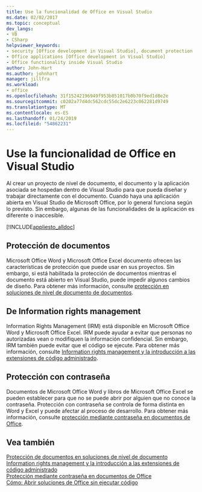 ```yaml
---
title: Use la funcionalidad de Office en Visual Studio
ms.date: 02/02/2017
ms.topic: conceptual
dev_langs:
- VB
- CSharp
helpviewer_keywords:
- security [Office development in Visual Studio], document protection
- Office applications [Office development in Visual Studio]
- Office functionality inside Visual Studio
author: John-Hart
ms.author: johnhart
manager: jillfra
ms.workload:
- office
ms.openlocfilehash: 31f15242196949f953b851017b0b70f9ed1d8e2e
ms.sourcegitcommit: c0202a77d4dc562cdc55dc2e6223c062281d9749
ms.translationtype: MT
ms.contentlocale: es-ES
ms.lasthandoff: 01/24/2019
ms.locfileid: "54862231"
---
```

# <a name="use-office-functionality-inside-of-visual-studio"></a>Use la funcionalidad de Office en Visual Studio
  Al crear un proyecto de nivel de documento, el documento y la aplicación asociada se hospedan dentro de Visual Studio para que pueda diseñar y trabajar directamente con el documento. Cuando haya una aplicación abierta en Visual Studio de Microsoft Office, por lo general funciona según lo previsto. Sin embargo, algunas de las funcionalidades de la aplicación es diferente o inaccesible.  
  
 [!INCLUDE[appliesto_alldoc](../vsto/includes/appliesto-alldoc-md.md)]  
  
## <a name="document-protection"></a>Protección de documentos  
 Microsoft Office Word y Microsoft Office Excel documento ofrecen las características de protección que puede usar en sus proyectos. Sin embargo, si está habilitada la protección de documentos mientras el documento está abierto en Visual Studio, puede impedir algunos cambios de diseño. Para obtener más información, consulte [protección en soluciones de nivel de documento de documentos](../vsto/document-protection-in-document-level-solutions.md).  
  
## <a name="information-rights-management"></a>De Information rights management  
 Information Rights Management (IRM) está disponible en Microsoft Office Word y Microsoft Office Excel. IRM puede ayudar a evitar que personas no autorizadas vean o modifiquen la información confidencial. Sin embargo, IRM también puede evitar que el código se ejecute. Para obtener más información, consulte [Information rights management y la introducción a las extensiones de código administrado](../vsto/information-rights-management-and-managed-code-extensions-overview.md).  
  
## <a name="password-protection"></a>Protección con contraseña  
 Documentos de Microsoft Office Word y libros de Microsoft Office Excel se pueden establecer para que no se puede abrir por alguien que no conoce la contraseña. Protección con contraseña se controla de forma distinta en Word y Excel y puede afectar al proceso de desarrollo. Para obtener más información, consulte [protección mediante contraseña en documentos de Office](../vsto/password-protection-on-office-documents.md).  
  
## <a name="see-also"></a>Vea también  
 [Protección de documentos en soluciones de nivel de documento](../vsto/document-protection-in-document-level-solutions.md)   
 [Information rights management y la introducción a las extensiones de código administrado](../vsto/information-rights-management-and-managed-code-extensions-overview.md)   
 [Protección mediante contraseña en documentos de Office](../vsto/password-protection-on-office-documents.md)   
 [Cómo: Abrir soluciones de Office sin ejecutar código](../vsto/how-to-open-office-solutions-without-running-code.md)  
